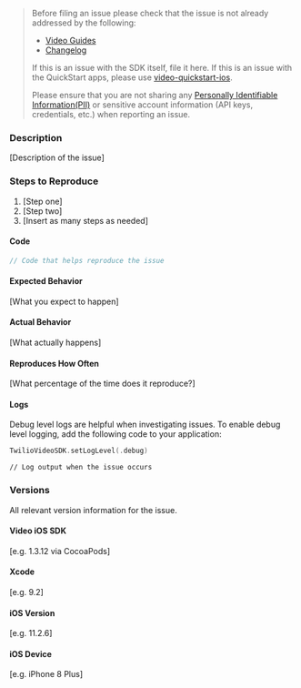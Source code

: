 <!-- Check the following before filing an issue -->
> Before filing an issue please check that the issue is not already addressed by the following:
>
>  * [Video Guides](https://www.twilio.com/docs/api/video)
>  * [Changelog](https://www.twilio.com/docs/api/video/changelog-twilio-video-ios-version-2x)
> 
> If this is an issue with the SDK itself, file it here. If this is an issue with the QuickStart apps, please use [video-quickstart-ios](https://github.com/twilio/video-quickstart-ios/issues).
>
> Please ensure that you are not sharing any
[Personally Identifiable Information(PII)](https://www.twilio.com/docs/glossary/what-is-personally-identifiable-information-pii)
or sensitive account information (API keys, credentials, etc.) when reporting an issue.

### Description

[Description of the issue]

### Steps to Reproduce

1. [Step one]
2. [Step two]
3. [Insert as many steps as needed]

#### Code

```swift
// Code that helps reproduce the issue
```

#### Expected Behavior

[What you expect to happen]

#### Actual Behavior

[What actually happens]

#### Reproduces How Often

[What percentage of the time does it reproduce?]

#### Logs
Debug level logs are helpful when investigating issues. To enable debug level logging, add the following code to your application:

```.swift
TwilioVideoSDK.setLogLevel(.debug)
```

```
// Log output when the issue occurs
```

### Versions

All relevant version information for the issue.

#### Video iOS SDK

[e.g. 1.3.12 via CocoaPods]

#### Xcode

[e.g. 9.2]

#### iOS Version

[e.g. 11.2.6]

#### iOS Device

[e.g. iPhone 8 Plus]
